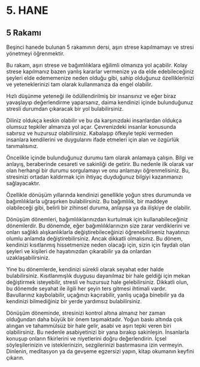 # 5. HANE

## 5 Rakamı

Beşinci hanede bulunan 5 rakamının dersi, aşırı strese kapılmamayı ve stresi yönetmeyi öğrenmektir. 

Bu rakam, aşırı strese ve bağımlılıklara eğilimli olmanıza yol açabilir. Kolay strese kapılmanız bazen yanlış kararlar vermenize ya da elde edebileceğiniz şeyleri elde edememenize neden olduğu gibi, sahip olduğunuz özelliklerinizi ve yeteneklerinizi tam olarak kullanmanıza da engel olabilir.

Hızlı düşünme yeteneği ile ödüllendirilmiş bir insansınız ve eğer biraz yavaşlayıp değerlendirme yaparsanız, daima kendinizi içinde bulunduğunuz stresli durumdan çıkaracak bir yol bulabilirsiniz.

Diliniz oldukça keskin olabilir ve bu da karşınızdaki insanlardan oldukça olumsuz tepkiler almanıza yol açar. Çevrenizdeki insanlar konusunda sabırsız ve huzursuz olabilirsiniz. Kabalaşıp öfkeyle tepki vermeden insanlara kendilerini ve duygularını ifade etmeleri için alan ve özgürlük tanımalısınız.

Öncelikle içinde bulunduğunuz durumu tam olarak anlamaya çalışın. Bilgi ve anlayış, beraberinde cesareti ve sakinliği de getirir. Bu nedenle ilk olarak var olan herhangi bir durumu sorgulamayı ve onu anlamayı öğrenmelisiniz. Bu, stresinizi ortadan kaldırmak için ihtiyaç duyduğunuz bilgiyi kazanmanızı sağlayacaktır.

Özellikle dönüşüm yıllarında kendinizi genellikle yoğun stres durumunda ve bağımlılıklarla uğraşırken bulabilirsiniz. Bu bağımlılık, bir maddeye olabileceği gibi, belirli bir zihinsel duruma, anlayışa ya da ilişkiye de olabilir.

Dönüşüm dönemleri, bağımlılıklarınızdan kurtulmak için kullanabileceğiniz dönemlerdir. Bu dönemde, eğer bağımlılıklarınızın size zarar verdiklerini ve onları sağlıklı alışkanlıklarla değiştirebileceğinizi öğrenebilirseniz hayatınızı olumlu anlamda değiştirebilirsiniz. Ancak dikkatli olmalısınız. Bu dönem, kendinizi kısıtlanmış hissetmenize neden olacağı için, sizin için faydalı olan şeyleri ve kişileri de hayatınızdan çıkarabilir ya da onlardan uzaklaşabilirsiniz.

Yine bu dönemlerde, kendinizi sürekli olarak seyahat eder halde bulabilirsiniz. Kısıtlanmışlık duygusu dayanılmaz bir hale geldiği için mekan değiştirmek isteyebilir, stresli ve huzursuz hale gelebilirsiniz. Dikkatli olun, bu dönemde seyahat ile ilgili her şeyin ters gitmesi ihtimali vardır. Bavullarınız kaybolabilir, uçağınızı kaçırabilir, yanlış uçağa binebilir ya da kendinizi bilmediğiniz bir yerde yardımsız bulabilirsiniz.

Dönüşüm döneminde, stresinizi kontrol altına almanız her zaman olduğundan daha büyük bir önem taşımaktadır. Yoğun baskı altında çok alıngan ve tahammülsüz bir hale gelir, asabi ve aşırı tepki veren biri olabilirsiniz. Bu nedenle asabiyetinizi bir yana bırakıp sakinleşin. İnsanlarla konuşup onların fikirlerini ve niyetlerini doğru değerlendirin. İçsel söyleşilerinizin ve isteklerinizin, sezgilerinizi bastırmasına izin vermeyin. Dinlenin, meditasyon ya da gevşeme egzersizi yapın, kitap okumanın keyfini çıkarın. 
